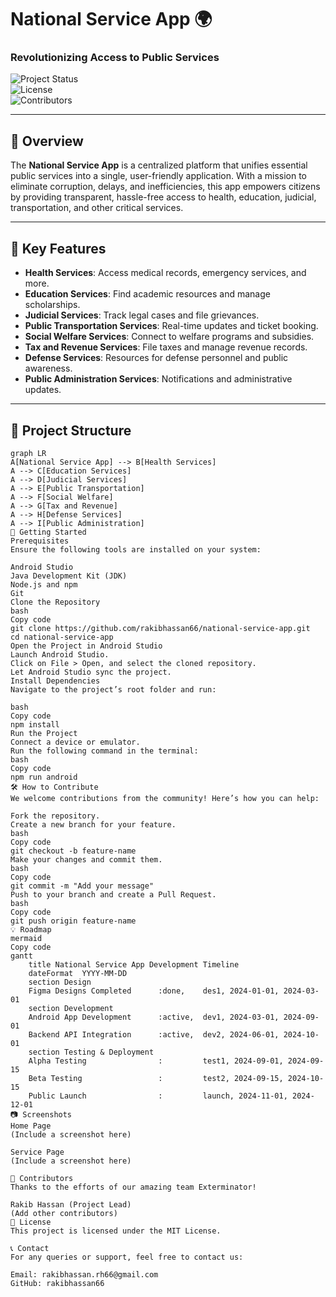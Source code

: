 # National Service App 🌍  
### Revolutionizing Access to Public Services  

![Project Status](https://img.shields.io/badge/Status-Under%20Development-blue)  
![License](https://img.shields.io/github/license/rakibhassan66/national-service-app)  
![Contributors](https://img.shields.io/github/contributors/rakibhassan66/national-service-app)  

---

## 📖 Overview  
The **National Service App** is a centralized platform that unifies essential public services into a single, user-friendly application. With a mission to eliminate corruption, delays, and inefficiencies, this app empowers citizens by providing transparent, hassle-free access to health, education, judicial, transportation, and other critical services.  

---

## 🎯 Key Features  
- **Health Services**: Access medical records, emergency services, and more.  
- **Education Services**: Find academic resources and manage scholarships.  
- **Judicial Services**: Track legal cases and file grievances.  
- **Public Transportation Services**: Real-time updates and ticket booking.  
- **Social Welfare Services**: Connect to welfare programs and subsidies.  
- **Tax and Revenue Services**: File taxes and manage revenue records.  
- **Defense Services**: Resources for defense personnel and public awareness.  
- **Public Administration Services**: Notifications and administrative updates.  

---

## 📂 Project Structure  
```mermaid
graph LR
A[National Service App] --> B[Health Services]
A --> C[Education Services]
A --> D[Judicial Services]
A --> E[Public Transportation]
A --> F[Social Welfare]
A --> G[Tax and Revenue]
A --> H[Defense Services]
A --> I[Public Administration]
🚀 Getting Started
Prerequisites
Ensure the following tools are installed on your system:

Android Studio
Java Development Kit (JDK)
Node.js and npm
Git
Clone the Repository
bash
Copy code
git clone https://github.com/rakibhassan66/national-service-app.git
cd national-service-app
Open the Project in Android Studio
Launch Android Studio.
Click on File > Open, and select the cloned repository.
Let Android Studio sync the project.
Install Dependencies
Navigate to the project’s root folder and run:

bash
Copy code
npm install
Run the Project
Connect a device or emulator.
Run the following command in the terminal:
bash
Copy code
npm run android
🛠️ How to Contribute
We welcome contributions from the community! Here’s how you can help:

Fork the repository.
Create a new branch for your feature.
bash
Copy code
git checkout -b feature-name
Make your changes and commit them.
bash
Copy code
git commit -m "Add your message"
Push to your branch and create a Pull Request.
bash
Copy code
git push origin feature-name
💡 Roadmap
mermaid
Copy code
gantt
    title National Service App Development Timeline
    dateFormat  YYYY-MM-DD
    section Design
    Figma Designs Completed      :done,    des1, 2024-01-01, 2024-03-01
    section Development
    Android App Development      :active,  dev1, 2024-03-01, 2024-09-01
    Backend API Integration      :active,  dev2, 2024-06-01, 2024-10-01
    section Testing & Deployment
    Alpha Testing                :         test1, 2024-09-01, 2024-09-15
    Beta Testing                 :         test2, 2024-09-15, 2024-10-15
    Public Launch                :         launch, 2024-11-01, 2024-12-01
📷 Screenshots
Home Page
(Include a screenshot here)

Service Page
(Include a screenshot here)

🙌 Contributors
Thanks to the efforts of our amazing team Exterminator!

Rakib Hassan (Project Lead)
(Add other contributors)
📜 License
This project is licensed under the MIT License.

📞 Contact
For any queries or support, feel free to contact us:

Email: rakibhassan.rh66@gmail.com
GitHub: rakibhassan66
